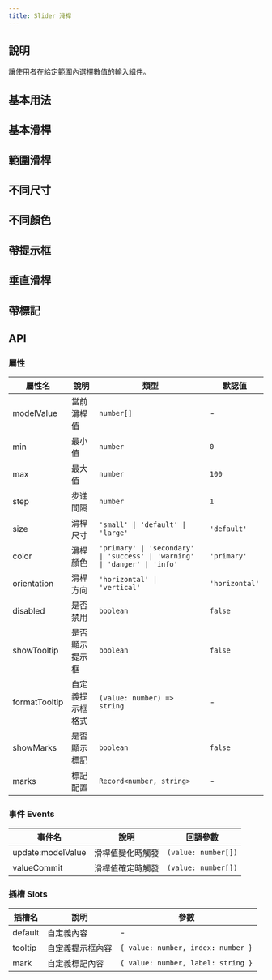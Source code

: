 ```yaml
---
title: Slider 滑桿
---
```


## 說明

讓使用者在給定範圍內選擇數值的輸入組件。

## 基本用法

## 基本滑桿

<Demo>
  <BasicSlider />
  <template #code>

```vue
<template>
  <div>
    <SHSlider v-model="value" :min="0" :max="100" />
  </div>
</template>

<script setup>
import { ref } from 'vue'
import { SHSlider } from '@proladon/shelter-ui'

const value = ref([50])
</script>
```

  </template>
</Demo>

## 範圍滑桿

<Demo>
  <RangeSlider />
  <template #code>

```vue
<template>
  <div>
    <SHSlider v-model="range" :min="0" :max="100" />
  </div>
</template>

<script setup>
import { ref } from 'vue'
import { SHSlider } from '@proladon/shelter-ui'

const range = ref([25, 75])
</script>
```

  </template>
</Demo>

## 不同尺寸

<Demo>
  <SizeSlider />
  <template #code>

```vue
<template>
  <div>
    <SHSlider v-model="v" size="small" />
    <SHSlider v-model="v" size="default" />
    <SHSlider v-model="v" size="large" />
  </div>
</template>

<script setup>
import { ref } from 'vue'
import { SHSlider } from '@proladon/shelter-ui'

const v = ref([60])
</script>
```

  </template>
</Demo>

## 不同顏色

<Demo>
  <ColorSlider />
  <template #code>

```vue
<template>
  <div>
    <SHSlider v-model="c" color="primary" />
    <SHSlider v-model="c" color="secondary" />
    <SHSlider v-model="c" color="success" />
  </div>
</template>

<script setup>
import { ref } from 'vue'
import { SHSlider } from '@proladon/shelter-ui'

const c = ref([70])
</script>
```

  </template>
</Demo>

## 帶提示框

<Demo>
  <TooltipSlider />
  <template #code>

```vue
<template>
  <div>
    <SHSlider
      v-model="t"
      :show-tooltip="true"
      :format-tooltip="(v) => `${v}%`"
    />
  </div>
</template>

<script setup>
import { ref } from 'vue'
import { SHSlider } from '@proladon/shelter-ui'

const t = ref([40])
</script>
```

  </template>
</Demo>

## 垂直滑桿

<Demo>
  <VerticalSlider />
  <template #code>

```vue
<template>
  <div style="height:200px">
    <SHSlider v-model="v" orientation="vertical" />
  </div>
</template>

<script setup>
import { ref } from 'vue'
import { SHSlider } from '@proladon/shelter-ui'

const v = ref([80])
</script>
```

  </template>
</Demo>

## 帶標記

<Demo>
  <MarksSlider />
  <template #code>

```vue
<template>
  <div>
    <SHSlider v-model="m" :show-marks="true" :marks="marks" :step="25" />
  </div>
</template>

<script setup>
import { ref } from 'vue'
import { SHSlider } from '@proladon/shelter-ui'

const m = ref([50])
const marks = { 0: '0%', 25: '25%', 50: '50%', 75: '75%', 100: '100%' }
</script>
```

  </template>
</Demo>

## API

### 屬性

| 屬性名        | 說明             | 類型                                                                       | 默認值         |
| ------------- | ---------------- | -------------------------------------------------------------------------- | -------------- |
| modelValue    | 當前滑桿值       | `number[]`                                                                 | -              |
| min           | 最小值           | `number`                                                                   | `0`            |
| max           | 最大值           | `number`                                                                   | `100`          |
| step          | 步進間隔         | `number`                                                                   | `1`            |
| size          | 滑桿尺寸         | `'small' \| 'default' \| 'large'`                                          | `'default'`    |
| color         | 滑桿顏色         | `'primary' \| 'secondary' \| 'success' \| 'warning' \| 'danger' \| 'info'` | `'primary'`    |
| orientation   | 滑桿方向         | `'horizontal' \| 'vertical'`                                               | `'horizontal'` |
| disabled      | 是否禁用         | `boolean`                                                                  | `false`        |
| showTooltip   | 是否顯示提示框   | `boolean`                                                                  | `false`        |
| formatTooltip | 自定義提示框格式 | `(value: number) => string`                                                | -              |
| showMarks     | 是否顯示標記     | `boolean`                                                                  | `false`        |
| marks         | 標記配置         | `Record<number, string>`                                                   | -              |

### 事件 Events

| 事件名            | 說明             | 回調參數            |
| ----------------- | ---------------- | ------------------- |
| update:modelValue | 滑桿值變化時觸發 | `(value: number[])` |
| valueCommit       | 滑桿值確定時觸發 | `(value: number[])` |

### 插槽 Slots

| 插槽名  | 說明             | 參數                               |
| ------- | ---------------- | ---------------------------------- |
| default | 自定義內容       | -                                  |
| tooltip | 自定義提示框內容 | `{ value: number, index: number }` |
| mark    | 自定義標記內容   | `{ value: number, label: string }` |

<script setup>
import { SHConfigProvider } from '@/index'
import BasicSlider from '@/components/Slider/demos/BasicSlider.vue'
import RangeSlider from '@/components/Slider/demos/RangeSlider.vue'
import SizeSlider from '@/components/Slider/demos/SizeSlider.vue'
import ColorSlider from '@/components/Slider/demos/ColorSlider.vue'
import TooltipSlider from '@/components/Slider/demos/TooltipSlider.vue'
import VerticalSlider from '@/components/Slider/demos/VerticalSlider.vue'
import MarksSlider from '@/components/Slider/demos/MarksSlider.vue'
</script>
